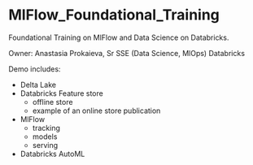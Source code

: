 # MlFlow_Foundational_Training
Foundational Training on MlFlow and Data Science on Databricks.

Owner:  Anastasia Prokaieva, Sr SSE (Data Science, MlOps) Databricks 

Demo includes: 
- Delta Lake 
- Databricks Feature store 
  - offline store 
  - example of an online store publication
- MlFlow 
  - tracking 
  - models 
  - serving 
- Databricks AutoML 